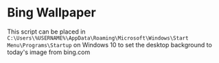 # Bing Wallpaper
This script can be placed in `C:\Users\%USERNAME%\AppData\Roaming\Microsoft\Windows\Start Menu\Programs\Startup` on Windows 10 to set the desktop background to today's image from bing.com
